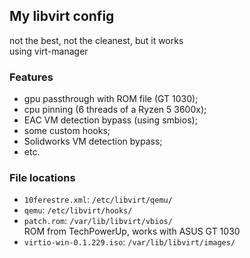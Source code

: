 ## My libvirt config

not the best, not the cleanest, but it works<br>using virt-manager

### Features
- gpu passthrough with ROM file (GT 1030);
- cpu pinning (6 threads of a Ryzen 5 3600x);
- EAC VM detection bypass (using smbios);
- some custom hooks;
- Solidworks VM detection bypass;
- etc.

### File locations

- `10ferestre.xml`: `/etc/libvirt/qemu/`
- `qemu`: `/etc/libvirt/hooks/`
- `patch.rom`: `/var/lib/libvirt/vbios/`<br>ROM from TechPowerUp, works with ASUS GT 1030
- `virtio-win-0.1.229.iso`: `/var/lib/libvirt/images/`